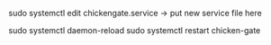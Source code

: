 sudo systemctl edit chickengate.service
-> put new service file here

sudo systemctl daemon-reload
sudo systemctl restart chicken-gate